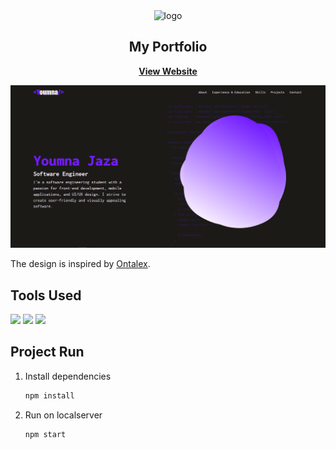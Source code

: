 <div id="top"></div>

<div align="center">

  <img src="https://github.com/Yomna-J/Portfolio/blob/main/src/assets/logo.svg" alt="logo" width="280">

  <h2 align="center">My Portfolio</h2>
  <p align="center">
    <a href="https://youmnajaza.vercel.app"><strong>View Website</strong></a>
  </p>
</div>

![UI Image](/resources/UI.png)

The design is inspired by [Ontalex](https://www.figma.com/community/file/1176098420505083930). 

## Tools Used
<img src="https://img.shields.io/static/v1?label=&message=React Js&color=61DAFB&logo=React&logoColor=000000"/> <img src="https://img.shields.io/static/v1?label=&message=Tailwind CSS&color=06B6D4&logo=tailwind css&logoColor=FFFFFF"/>
 <img src="https://img.shields.io/static/v1?label=&message=Vercel&color=000000&logo=vercel&logoColor=FFFFFF"/>

## Project Run
1. Install dependencies

   ```sh
   npm install
   ```
2. Run on localserver

   ```sh
   npm start
   ```
